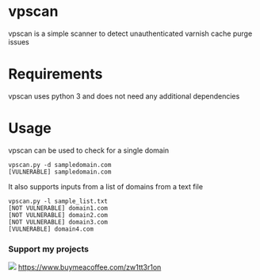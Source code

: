 # vpscan
vpscan is a simple scanner to detect unauthenticated varnish cache purge issues

# Requirements
vpscan uses python 3 and does not need any additional dependencies 

# Usage
vpscan can be used to check for a single domain
```
vpscan.py -d sampledomain.com
[VULNERABLE] sampledomain.com
```

It also supports inputs from a list of domains from a text file
```
vpscan.py -l sample_list.txt
[NOT VULNERABLE] domain1.com
[NOT VULNERABLE] domain2.com
[NOT VULNERABLE] domain3.com
[VULNERABLE] domain4.com
```

### Support my projects 
![](https://github.com/zw1tt3r1on/RDRD/assets/64955404/8ebb3761-a320-4343-8f63-7e0d1a3eb964)
https://www.buymeacoffee.com/zw1tt3r1on

